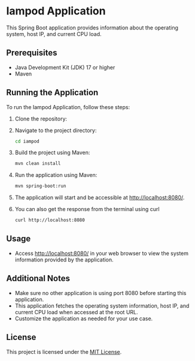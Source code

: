 # Iampod Application

This Spring Boot application provides information about the operating system, host IP, and current CPU load.

## Prerequisites
- Java Development Kit (JDK) 17 or higher
- Maven

## Running the Application
To run the Iampod Application, follow these steps:

1. Clone the repository:

2. Navigate to the project directory:
   ```sh
   cd iampod
   ```

3. Build the project using Maven:
   ```sh
   mvn clean install
   ```

4. Run the application using Maven:
   ```sh
   mvn spring-boot:run
   ```

5. The application will start and be accessible at [http://localhost:8080/](http://localhost:8080/).

6. You can also get the response from the terminal using curl 
   ```bash
   curl http://localhost:8080
   ```

## Usage
- Access [http://localhost:8080/](http://localhost:8080/) in your web browser to view the system information provided by the application.

## Additional Notes
- Make sure no other application is using port 8080 before starting this application.
- This application fetches the operating system information, host IP, and current CPU load when accessed at the root URL.
- Customize the application as needed for your use case.

## License
This project is licensed under the [MIT License](https://opensource.org/licenses/MIT).
```